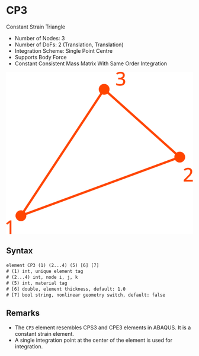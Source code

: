 # CP3

Constant Strain Triangle

* Number of Nodes: 3
* Number of DoFs: 2 (Translation, Translation)
* Integration Scheme: Single Point Centre
* Supports Body Force
* Constant Consistent Mass Matrix With Same Order Integration

![encoding](../../PIC/T3.svg)

## Syntax

```
element CP3 (1) (2...4) (5) [6] [7]
# (1) int, unique element tag
# (2...4) int, node i, j, k
# (5) int, material tag
# [6] double, element thickness, default: 1.0
# [7] bool string, nonlinear geometry switch, default: false
```

## Remarks

* The `CP3` element resembles CPS3 and CPE3 elements in ABAQUS. It is a constant strain element.
* A single integration point at the center of the element is used for integration.
